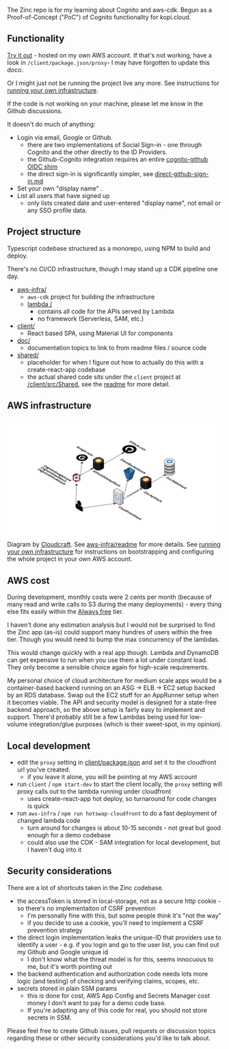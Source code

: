 The Zinc repo is for my learning about Cognito and aws-cdk.
Begun as a Proof-of-Concept ("PoC") of Cognito functionality for 
kopi.cloud.


## Functionality

[Try it out](https://d3q1l9etnq2dqk.cloudfront.net) - hosted on my own AWS
account.  If that's not working, have a look in `/client/package.json/proxy`-
I may have forgotten to update this doco.

Or I might just not be running the project live any more.  See instructions for
[running your own infrastructure](doc/running-own-infra.md).

If the code is not working on your machine, please let me know in the Github
discussions.

It doesn't do much of anything:
* Login via email, Google or Github.
  * there are two implementations of Social Sign-in - one through Cognito and
  the other directly to the ID Providers.
  * the Github-Cognito integration requires an entire 
    [cognito-github OIDC shim](aws-infra/lambda/doc/cognito-github.md)
  * the direct sign-in is significantly simpler, see
  [direct-github-sign-in.md](aws-infra/lambda/doc/direct-github-sign-in.md)
* Set your own "display name" .
* List all users that have signed up 
  * only lists created date and user-entered "display name", 
  not email or any SSO profile data.


## Project structure

Typescript codebase structured as a monorepo, using NPM to build and deploy.

There's no CI/CD infrastructure, though I may stand up a CDK pipeline one day.

* [aws-infra/](aws-infra)
  * `aws-cdk` project for building the infrastructure
  * [lambda /](aws-infra/lambda)
    * contains all code for the APIs served by Lambda
    * no framework (Serverless, SAM, etc.)
* [client/](client)
  * React based SPA, using Material UI for components 
* [doc/](doc)
  * documentation topics to link to from readme files / source code  
* [shared/](shared)
  * placeholder for when I figure out how to actually do this with a 
    create-react-app codebase
  * the actual shared code sits under the `client` project at  
  [/client/src/Shared](/client/src/Shared), see the [readme](/shared/readme.md) 
  for more detail.  


## AWS infrastructure

![architecture](doc/aws-infra.svg "AWS infrastructure")
Diagram by [Cloudcraft](https://www.cloudcraft.co/).
See [aws-infra/readme](aws-infra/readme.md) for more details.
See [running your own infrastructure](doc/running-own-infra.md) for 
instructions on bootstrapping and configuring the whole project in your own 
AWS account.


## AWS cost

During development, monthly costs were  2 cents per month (because of many
read and write calls to S3 during the many deployments) - every thing else
fits easily within the [Always free](https://aws.amazon.com/free) tier.

I haven't done any estimation analysis but I would not be surprised to find the
Zinc app (as-is) could support many hundres of users within the free tier.
Though you would need to bump the max concurrency of the lambdas.

This would change quickly with a real app though.  Lambda and DynamoDB can get
expensive to run when you use them a lot under constant load.  They only
become a sensible choice again for high-scale requirements.

My personal choice of cloud architecture for medium scale apps would be a
container-based backend running on an ASG -> ELB -> EC2 setup backed by an
RDS database. Swap out the EC2 stuff for an AppRunner setup when it becomes
viable.
The API and security model is designed for a state-free backend approach, so
the above setup is fairly easy to implement and support.
There'd probably still be a few Lambdas being used for low-volume
integration/glue purposes (which is their sweet-spot, in my opinion).


## Local development 
* edit the `proxy` setting in [client/package.json](./client/package.json) and
set it to the cloudfront url you've created.
  * if you leave it alone, you will be pointing at my AWS account
* run `client` / `npm start-dev` to start the client locally, the `proxy` setting 
will proxy calls out to the lambda running under cloudfront
  * uses create-react-app hot deploy, so turnaround for code changes is quick 
* run `aws-infra` / `npm run hotswap-cloudfront` to do a fast deployment of 
changed lambda code
  * turn around for changes is about 10-15 seconds - not great but good enough
  for a demo codebase
  * could also use the CDK - SAM integration for local development, but I 
  haven't dug into it


## Security considerations

There are a lot of shortcuts taken in the Zinc codebase.

* the accessToken is stored in local-storage, not as a secure http cookie - 
  so there's no implementaiton of CSRF prevention
  * I'm personally fine with this, but some people think it's "not the way"
  * if you decide to use a cookie, you'll need to implement a CSRF prevention
  strategy
* the direct login implementation leaks the unique-ID that providers use to
identify a user - e.g. if you login and go to the user list, you can find out
my Github and Google unique id
  * I don't know what the threat model is for this, seems innocuous to me, but
    it's worth pointing out
* the backend authentication and authorization code needs lots more 
  logic (and testing) of checking and verifying claims, scopes, etc.
* secrets stored in plain SSM params
  * this is done for cost, AWS App Config and Secrets Manager cost money I 
  don't want to pay for a demo code base.  
  * If you're adapting any of this code for real, you should not store 
  secrets in SSM.

Please feel free to create Github issues, pull requests or discussion topics 
regarding these or other security considerations you'd like to talk about.
